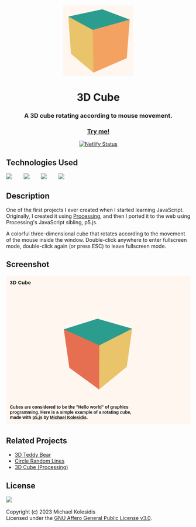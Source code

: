<div align="center">
  <img src="./icons/icon-192x192.png">
  <h1>3D Cube</h1>
  
  <h3>A 3D cube rotating according to mouse movement. </h3>

<h3><a href="https://3d-cubejs.netlify.app/">Try me!</a></h3>

[![Netlify Status](https://api.netlify.com/api/v1/badges/ec161aec-7226-4c20-a967-b48d1ae96cba/deploy-status)](https://app.netlify.com/sites/3d-cubejs/deploys)

</div>
  
## Technologies Used

<a href="https://p5js.org/"><img src="https://github.com/michaelkolesidis/tech-icons/blob/main/icons/p5js/p5js.svg" height="50px"/></a>
&nbsp;&nbsp;&nbsp;&nbsp;&nbsp;&nbsp;
<a href="https://en.wikipedia.org/wiki/JavaScript"><img src="https://github.com/michaelkolesidis/tech-icons/blob/main/icons/javascript/javascript-original.svg" height="50px" /></a>
&nbsp;&nbsp;&nbsp;&nbsp;&nbsp;&nbsp;
<a href="https://en.wikipedia.org/wiki/CSS"><img src="https://github.com/michaelkolesidis/tech-icons/blob/main/icons/css3/css3-plain.svg" height="50px" /></a>
&nbsp;&nbsp;&nbsp;&nbsp;&nbsp;&nbsp;
<a href="https://en.wikipedia.org/wiki/HTML5"><img src="https://github.com/michaelkolesidis/tech-icons/blob/main/icons/html5/html5-plain.svg" height="50px" /></a>
&nbsp;&nbsp;&nbsp;&nbsp;&nbsp;&nbsp;

## Description

One of the first projects I ever created when I started learning JavaScript. Originally, I created it using [Processing](https://processing.org/), and then I ported it to the web using Processing's JavaScript sibling, p5.js.

A colorful three-dimensional cube that rotates according to the movement of the mouse inside the window. Double-click anywhere to enter fullscreen mode, double-click again (or press ESC) to leave fullscreen mode.

## Screenshot

<img src="./screenshots/screenshot.png">

## Related Projects

- [3D Teddy Bear](https://github.com/michaelkolesidis/3d-teddy-bear)
- [Circle Random Lines](https://github.com/michaelkolesidis/circle-random-lines)
- [3D Cube (Processing)](https://github.com/michaelkolesidis/3d-cube-processing)

## License

<a href="https://www.gnu.org/licenses/agpl-3.0.html"><img src="https://upload.wikimedia.org/wikipedia/commons/0/06/AGPLv3_Logo.svg" height="100px" /></a>

Copyright (c) 2023 Michael Kolesidis<br>
Licensed under the [GNU Affero General Public License v3.0](https://www.gnu.org/licenses/agpl-3.0.html).
